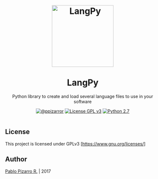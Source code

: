 <h1 align="center">
  <img alt="LangPy" src="http://ppizarror.com/resources/other/python.png" width="200px" height="200px" />
  <br /><br />
  LangPy</h1>
<p align="center">Python library to create and load several language files to use in your software</p>
<div align="center"><a href="http://ppizarror.com"><img alt="@ppizarror" src="http://ppizarror.com/badges/author.svg" /></a>
<a href="https://www.gnu.org/licenses/"><img alt="License GPL v3" src="http://ppizarror.com/badges/licensegpl3.svg" /></a>
<a href="https://www.python.org/downloads/"><img alt="Python 2.7" src="http://ppizarror.com/badges/python27.svg" /></a>
</div><br />

## License
This project is licensed under GPLv3 [https://www.gnu.org/licenses/]

## Author
<a href="http://ppizarror.com" title="ppizarror">Pablo Pizarro R.</a> | 2017
